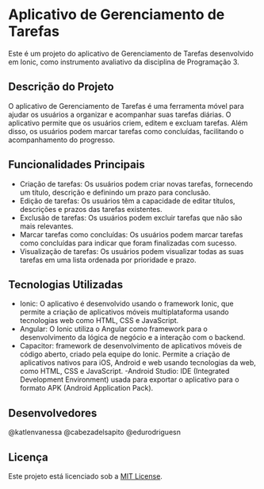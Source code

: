 
# Aplicativo de Gerenciamento de Tarefas

Este é um projeto do aplicativo de Gerenciamento de Tarefas desenvolvido em Ionic, como instrumento avaliativo da disciplina de Programação 3.

## Descrição do Projeto

O aplicativo de Gerenciamento de Tarefas é uma ferramenta móvel para ajudar os usuários a organizar e acompanhar suas tarefas diárias. O aplicativo permite que os usuários criem, editem e excluam tarefas. Além disso, os usuários podem marcar tarefas como concluídas, facilitando o acompanhamento do progresso.

## Funcionalidades Principais

- Criação de tarefas: Os usuários podem criar novas tarefas, fornecendo um título, descrição e definindo um prazo para conclusão.
- Edição de tarefas: Os usuários têm a capacidade de editar títulos, descrições e prazos das tarefas existentes.
- Exclusão de tarefas: Os usuários podem excluir tarefas que não são mais relevantes.
- Marcar tarefas como concluídas: Os usuários podem marcar tarefas como concluídas para indicar que foram finalizadas com sucesso.
- Visualização de tarefas: Os usuários podem visualizar todas as suas tarefas em uma lista ordenada por prioridade e prazo.

## Tecnologias Utilizadas

- Ionic: O aplicativo é desenvolvido usando o framework Ionic, que permite a criação de aplicativos móveis multiplataforma usando tecnologias web como HTML, CSS e JavaScript.
- Angular: O Ionic utiliza o Angular como framework para o desenvolvimento da lógica de negócio e a interação com o backend.
- Capacitor: framework de desenvolvimento de aplicativos móveis de código aberto, criado pela equipe do Ionic. Permite 
a criação de aplicativos nativos para iOS, Android e web usando tecnologias da web, como HTML, CSS e JavaScript.
-Android Studio: IDE (Integrated Development Environment) usada para exportar o aplicativo para o formato APK (Android Application Pack).


## Desenvolvedores

@katlenvanessa
@cabezadelsapito
@edurodriguesn

## Licença

Este projeto está licenciado sob a [MIT License](LICENSE).

